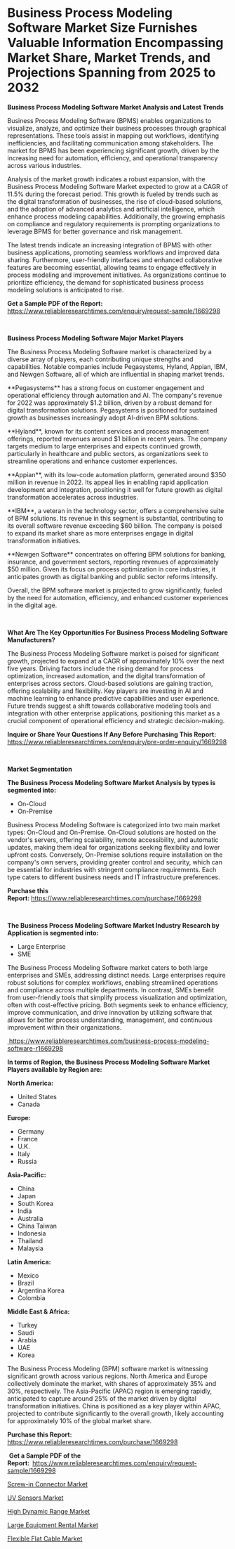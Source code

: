 <p><h1>Business Process Modeling Software Market Size Furnishes Valuable Information Encompassing Market Share, Market Trends, and Projections Spanning from 2025 to 2032</h1></p><p><strong>Business Process Modeling Software Market Analysis and Latest Trends</strong></p>
<p><p>Business Process Modeling Software (BPMS) enables organizations to visualize, analyze, and optimize their business processes through graphical representations. These tools assist in mapping out workflows, identifying inefficiencies, and facilitating communication among stakeholders. The market for BPMS has been experiencing significant growth, driven by the increasing need for automation, efficiency, and operational transparency across various industries.</p><p>Analysis of the market growth indicates a robust expansion, with the Business Process Modeling Software Market expected to grow at a CAGR of 11.5% during the forecast period. This growth is fueled by trends such as the digital transformation of businesses, the rise of cloud-based solutions, and the adoption of advanced analytics and artificial intelligence, which enhance process modeling capabilities. Additionally, the growing emphasis on compliance and regulatory requirements is prompting organizations to leverage BPMS for better governance and risk management.</p><p>The latest trends indicate an increasing integration of BPMS with other business applications, promoting seamless workflows and improved data sharing. Furthermore, user-friendly interfaces and enhanced collaborative features are becoming essential, allowing teams to engage effectively in process modeling and improvement initiatives. As organizations continue to prioritize efficiency, the demand for sophisticated business process modeling solutions is anticipated to rise.</p></p>
<p><strong>Get a Sample PDF of the Report:&nbsp;</strong> <a href="https://www.reliableresearchtimes.com/enquiry/request-sample/1669298?utm_campaign=2934&utm_medium=2&utm_source=Github&utm_content=ia&utm_term=10032025&utm_id=business-process-modeling-software">https://www.reliableresearchtimes.com/enquiry/request-sample/1669298</a></p>
<p>&nbsp;</p>
<p><strong>Business Process Modeling Software Major Market Players</strong></p>
<p><p>The Business Process Modeling Software market is characterized by a diverse array of players, each contributing unique strengths and capabilities. Notable companies include Pegasystems, Hyland, Appian, IBM, and Newgen Software, all of which are influential in shaping market trends.</p><p>**Pegasystems** has a strong focus on customer engagement and operational efficiency through automation and AI. The company's revenue for 2022 was approximately $1.2 billion, driven by a robust demand for digital transformation solutions. Pegasystems is positioned for sustained growth as businesses increasingly adopt AI-driven BPM solutions.</p><p>**Hyland**, known for its content services and process management offerings, reported revenues around $1 billion in recent years. The company targets medium to large enterprises and expects continued growth, particularly in healthcare and public sectors, as organizations seek to streamline operations and enhance customer experiences.</p><p>**Appian**, with its low-code automation platform, generated around $350 million in revenue in 2022. Its appeal lies in enabling rapid application development and integration, positioning it well for future growth as digital transformation accelerates across industries.</p><p>**IBM**, a veteran in the technology sector, offers a comprehensive suite of BPM solutions. Its revenue in this segment is substantial, contributing to its overall software revenue exceeding $60 billion. The company is poised to expand its market share as more enterprises engage in digital transformation initiatives.</p><p>**Newgen Software** concentrates on offering BPM solutions for banking, insurance, and government sectors, reporting revenues of approximately $50 million. Given its focus on process optimization in core industries, it anticipates growth as digital banking and public sector reforms intensify.</p><p>Overall, the BPM software market is projected to grow significantly, fueled by the need for automation, efficiency, and enhanced customer experiences in the digital age.</p></p>
<p>&nbsp;</p>
<p><strong>What Are The Key Opportunities For Business Process Modeling Software Manufacturers?</strong></p>
<p><p>The Business Process Modeling Software market is poised for significant growth, projected to expand at a CAGR of approximately 10% over the next five years. Driving factors include the rising demand for process optimization, increased automation, and the digital transformation of enterprises across sectors. Cloud-based solutions are gaining traction, offering scalability and flexibility. Key players are investing in AI and machine learning to enhance predictive capabilities and user experience. Future trends suggest a shift towards collaborative modeling tools and integration with other enterprise applications, positioning this market as a crucial component of operational efficiency and strategic decision-making.</p></p>
<p><strong>Inquire or Share Your Questions If Any Before Purchasing This Report:</strong> <a href="https://www.reliableresearchtimes.com/enquiry/pre-order-enquiry/1669298?utm_campaign=2934&utm_medium=2&utm_source=Github&utm_content=ia&utm_term=10032025&utm_id=business-process-modeling-software">https://www.reliableresearchtimes.com/enquiry/pre-order-enquiry/1669298</a></p>
<p>&nbsp;</p>
<p><strong>Market Segmentation</strong></p>
<p><strong>The Business Process Modeling Software Market Analysis by types is segmented into:</strong></p>
<p><ul><li>On-Cloud</li><li>On-Premise</li></ul></p>
<p><p>Business Process Modeling Software is categorized into two main market types: On-Cloud and On-Premise. On-Cloud solutions are hosted on the vendor's servers, offering scalability, remote accessibility, and automatic updates, making them ideal for organizations seeking flexibility and lower upfront costs. Conversely, On-Premise solutions require installation on the company's own servers, providing greater control and security, which can be essential for industries with stringent compliance requirements. Each type caters to different business needs and IT infrastructure preferences.</p></p>
<p><strong>Purchase this Report:&nbsp;</strong><a href="https://www.reliableresearchtimes.com/purchase/1669298?utm_campaign=2934&utm_medium=2&utm_source=Github&utm_content=ia&utm_term=10032025&utm_id=business-process-modeling-software">https://www.reliableresearchtimes.com/purchase/1669298</a></p>
<p>&nbsp;</p>
<p><strong>The Business Process Modeling Software Market Industry Research by Application is segmented into:</strong></p>
<p><ul><li>Large Enterprise</li><li>SME</li></ul></p>
<p><p>The Business Process Modeling Software market caters to both large enterprises and SMEs, addressing distinct needs. Large enterprises require robust solutions for complex workflows, enabling streamlined operations and compliance across multiple departments. In contrast, SMEs benefit from user-friendly tools that simplify process visualization and optimization, often with cost-effective pricing. Both segments seek to enhance efficiency, improve communication, and drive innovation by utilizing software that allows for better process understanding, management, and continuous improvement within their organizations.</p></p>
<p><a href="https://www.reliableresearchtimes.com/business-process-modeling-software-r1669298?utm_campaign=2934&utm_medium=2&utm_source=Github&utm_content=ia&utm_term=10032025&utm_id=business-process-modeling-software">&nbsp;https://www.reliableresearchtimes.com/business-process-modeling-software-r1669298</a></p>
<p><strong>In terms of Region, the Business Process Modeling Software Market Players available by Region are:</strong></p>
<p>
    <p> <strong> North America: </strong>
        <ul>
            <li>United States</li>
            <li>Canada</li>
        </ul>
        </p> 
    <p> <strong> Europe: </strong>
        <ul>
            <li>Germany</li>
            <li>France</li>
            <li>U.K.</li>
            <li>Italy</li>
            <li>Russia</li>
        </ul>
        </p> 
    <p> <strong> Asia-Pacific: </strong>
        <ul>
            <li>China</li>
            <li>Japan</li>
            <li>South Korea</li>
            <li>India</li>
            <li>Australia</li>
            <li>China Taiwan</li>
            <li>Indonesia</li>
            <li>Thailand</li>
            <li>Malaysia</li>
        </ul>
        </p> 
    <p> <strong> Latin America: </strong>
        <ul>
            <li>Mexico</li>
            <li>Brazil</li>
            <li>Argentina Korea</li>
            <li>Colombia</li>
        </ul>
        </p> 
    <p> <strong> Middle East & Africa: </strong>
        <ul>
            <li>Turkey</li>
            <li>Saudi</li>
            <li>Arabia</li>
            <li>UAE</li>
            <li>Korea</li>
        </ul>
    </p>
    </p>
<p><p>The Business Process Modeling (BPM) software market is witnessing significant growth across various regions. North America and Europe collectively dominate the market, with shares of approximately 35% and 30%, respectively. The Asia-Pacific (APAC) region is emerging rapidly, anticipated to capture around 25% of the market driven by digital transformation initiatives. China is positioned as a key player within APAC, projected to contribute significantly to the overall growth, likely accounting for approximately 10% of the global market share.</p></p>
<p><strong>Purchase this Report: </strong><a href="https://www.reliableresearchtimes.com/purchase/1669298?utm_campaign=2934&utm_medium=2&utm_source=Github&utm_content=ia&utm_term=10032025&utm_id=business-process-modeling-software">https://www.reliableresearchtimes.com/purchase/1669298</a></p>
<p>&nbsp;<strong>Get a Sample PDF of the Report:&nbsp;&nbsp;</strong><a href="https://www.reliableresearchtimes.com/enquiry/request-sample/1669298?utm_campaign=2934&utm_medium=2&utm_source=Github&utm_content=ia&utm_term=10032025&utm_id=business-process-modeling-software">https://www.reliableresearchtimes.com/enquiry/request-sample/1669298</a></p>
<p><strong></strong></p>
<p><p><a href="https://www.linkedin.com/pulse/stakeholders-can-gain-insights-screw-in-connector-market-growth-rtzwe?utm_campaign=2934&utm_medium=2&utm_source=Github&utm_content=ia&utm_term=10032025&utm_id=business-process-modeling-software">Screw-in Connector Market</a></p><p><a href="https://www.linkedin.com/pulse/uv-sensors-market-analysis-featuringgrowth-andindustry-oik7f?utm_campaign=2934&utm_medium=2&utm_source=Github&utm_content=ia&utm_term=10032025&utm_id=business-process-modeling-software">UV Sensors Market</a></p><p><a href="https://www.linkedin.com/pulse/high-dynamic-range-market-analysis-driving-business-advancement-ufgpe?utm_campaign=2934&utm_medium=2&utm_source=Github&utm_content=ia&utm_term=10032025&utm_id=business-process-modeling-software">High Dynamic Range Market</a></p><p><a href="https://github.com/dolorespeddico90/Market-Research-Report-List-1/blob/main/large-equipment-rental-market.md?utm_campaign=2934&utm_medium=2&utm_source=Github&utm_content=ia&utm_term=10032025&utm_id=business-process-modeling-software">Large Equipment Rental Market</a></p><p><a href="https://www.linkedin.com/pulse/flexible-flat-cable-market-ecosystem-competitive-landscape-3fulf?utm_campaign=2934&utm_medium=2&utm_source=Github&utm_content=ia&utm_term=10032025&utm_id=business-process-modeling-software">Flexible Flat Cable Market</a></p></p>